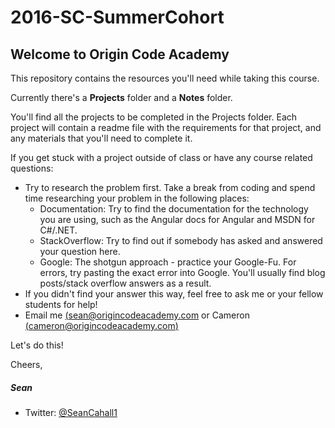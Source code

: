 # 2016-SC-SummerCohort

## Welcome to Origin Code Academy

This repository contains the resources you'll need while taking this course. 

Currently there's a **Projects** folder and a **Notes** folder. 

You'll find all the projects to be completed in the Projects folder. Each project will contain a readme file with the requirements for that project, and any materials that you'll need to complete it.

If you get stuck with a project outside of class or have any course related questions:

- Try to research the problem first. Take a break from coding and spend time researching your problem in the following places:
	- Documentation: Try to find the documentation for the technology you are using, such as the Angular docs for Angular and MSDN for C#/.NET.
	- StackOverflow: Try to find out if somebody has asked and answered your question here. 
	- Google: The shotgun approach - practice your Google-Fu. For errors, try pasting the exact error into Google. You'll usually find blog posts/stack overflow answers as a result.
- If you didn't find your answer this way, feel free to ask me or your fellow students for help!
- Email me [(sean@origincodeacademy.com](mailto:sean@origincodeacademy.com) or Cameron [(cameron@origincodeacademy.com)](mailto:cameron@origincodeacademy.com)

Let's do this!

Cheers,

##### Sean

* Twitter: [@SeanCahall1](https://twitter.com/SeanCahall1)